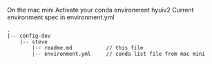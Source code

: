On the mac mini
Activate your conda environment hyuiv2
Current environment spec in environment.yml


```
.
|-- config-dev
	|-- steve
		|-- readme.md 			// this file
		|-- environment.yml		// conda list file from mac mini
```
